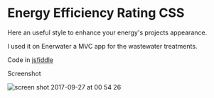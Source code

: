 # Energy Efficiency Rating CSS

Here an useful style to enhance your energy's projects appearance. 

I used it on Enerwater a MVC app for the wastewater treatments.

Code in [jsfiddle](https://jsfiddle.net/ISanchezDev/LdcLc06r/48/)

<script async src="//jsfiddle.net/LdcLc06r/90/embed/"></script>

Screenshot

![screen shot 2017-09-27 at 00 54 26](https://user-images.githubusercontent.com/25980900/30888009-76b482c0-a31e-11e7-95ba-9e8b9d6c575a.png)

